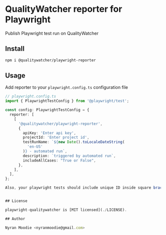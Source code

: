 # QualityWatcher reporter for Playwright

Publish Playwright test run on QualityWatcher

## Install

```sh
npm i @qualitywatcher/playwright-reporter
```

## Usage

Add reporter to your `playwright.config.ts` configuration file

```typescript
// playwright.config.ts
import { PlaywrightTestConfig } from '@playwright/test';

const config: PlaywrightTestConfig = {
  reporter: [
    [
      '@qualitywatcher/playwright-reporter',
      {
        apiKey: 'Enter api key',
        projectId: 'Enter project id',
        testRunName: `${new Date().toLocaleDateString(
          'en-US'
        )} - automated run`,
        description: `triggered by automated run`,
        includeAllCases: "True or False",
      },
    ],
  ],
};

Also, your playwright tests should include unique ID inside square brackets `[S14C801]` of your QualityWatcher test case:


## License

playwright-qualitywatcher is [MIT licensed](./LICENSE).

## Author

Nyran Moodie <nyranmoodie@gmail.com>
```
